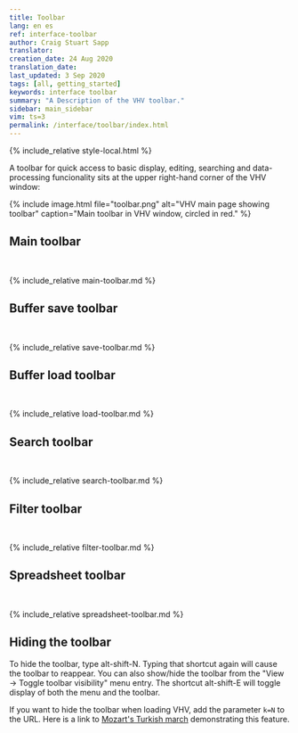 ```yaml
---
title: Toolbar
lang: en es
ref: interface-toolbar
author: Craig Stuart Sapp
translator: 
creation_date: 24 Aug 2020
translation_date: 
last_updated: 3 Sep 2020
tags: [all, getting_started]
keywords: interface toolbar
summary: "A Description of the VHV toolbar."
sidebar: main_sidebar
vim: ts=3
permalink: /interface/toolbar/index.html
---
```


{% include_relative style-local.html %}

A toolbar for quick access to basic display, editing, searching and
data-processing funcionality sits at the upper right-hand corner of
the VHV window:

{% include image.html
	file="toolbar.png"
	alt="VHV main page showing toolbar"
	caption="Main toolbar in VHV window, circled in red."
%}



## Main toolbar ##

<br>

{% include_relative main-toolbar.md %}



## Buffer save toolbar ##

<br>

{% include_relative save-toolbar.md %}



## Buffer load toolbar ##

<br>

{% include_relative load-toolbar.md %}



## Search toolbar ##

<br>

{% include_relative search-toolbar.md %}



## Filter toolbar ##

<br>

{% include_relative filter-toolbar.md %}



## Spreadsheet toolbar ##

<br>

{% include_relative spreadsheet-toolbar.md %}



## Hiding the toolbar ##

To hide the toolbar, type <span class="keypress">alt-shift-N</span>.
Typing that shortcut again will cause the toolbar to reappear.  You
can also show/hide the toolbar from the "View &rarr; Toggle toolbar
visibility" menu entry.  The shortcut <span
class="keypress">alt-shift-E</span> will toggle display of both the
menu and the toolbar.

If you want to hide the toolbar when loading VHV, add the parameter
<code class="mine">k=N</code> to the URL.  Here is a link to <a
target="_blank"
href="https://verovio.humdrum.org?file=mozart/sonatas/sonata11-3.krn&k=eyN">Mozart's
Turkish march</a> demonstrating this feature.




